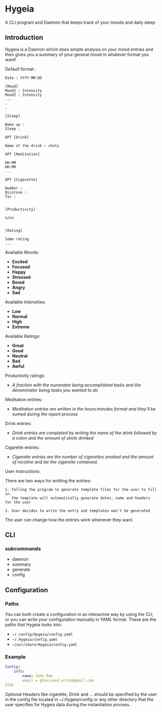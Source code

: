 # Hygeia
A CLI program and Daemon that keeps track of your moods and daily sleep

## Introduction 
Hygeia is a Daemon which does simple analysis on your mood entries and then gives you a summary of your general mood in whatever format you want!


Default format :

``` text
Date : YYYY-MM-DD

[Mood]
Mood1 : Intensity
Mood2 : Intensity
...
.
.

[Sleep] 

Wake up :
Sleep : 

OPT [Drink]

Name of the drink : shots 

OPT [Meditation]

HH:MM
HH:MM
...

OPT [Cigarette] 

Number :
Nicotone :
Tar : 


[Productivity]

n/ns


[Rating]

Some rating
...
```

Available Moods:
 - **Excited**
 - **Focused**
 - **Happy**
 - **Stressed**
 - **Bored**
 - **Angry**
 - **Sad**

Available Intensities:
 - **Low**
 - **Normal**
 - **High**
 - **Extreme**

Available Ratings:
 - **Great**
 - **Good**
 - **Neutral**
 - **Bad**
 - **Awful**

Productivity ratings:
 - _A fraction with the numerator being accomplished tasks and the denominator being tasks you wanted to do_
 
Meditation entries:
 - _Meditation entries are written in the hours:minutes format and they'll be 
    sumed during the report process_
    
Drink entries:
 - _Drink entries are completed by writing the name of the drink followed by 
    a colon and the amount of shots drinked_
    
Cigarette entries: 
 - _Cigarette entries are the number of cigarettes smoked and the amount of nicotine and tar 
    the cigarette contained._

User Instructions: 

 There are two ways for writting the entries:

    1. Telling the program to generate template files for the user to fill in.
       the template will automatically generate dates, name and headers for the user 

    2. User decides to write the entry and templates won't be generated 
 
 The user can change how the entries work whenever they want.
 
## CLI 

### subcommands
- daemon 
- summary 
- generate 
- config 

## Configuration

### Paths
You can both create a configuration in an interactive way by using the CLI, or you can write your configuration manually in YAML format. 
These are the paths that Hygeia looks into: 

- `~/.config/Hygeia/config.yaml`
- `~/.Hygeia/config.yaml`
- `~/usr/share/Hygeia/config.yaml`

### Example
```YAML
Config: 
    info: 
        name: John Doe 
        email = ghasivand.artin@gmail.com
blah 
```
 Optional Headers like cigarette, Drink and ... should be specified by the user 
 in the config file located in ~/.Hygeia/config or any other directory that the 
 user specifies for Hygeia data during the instantiation process.
